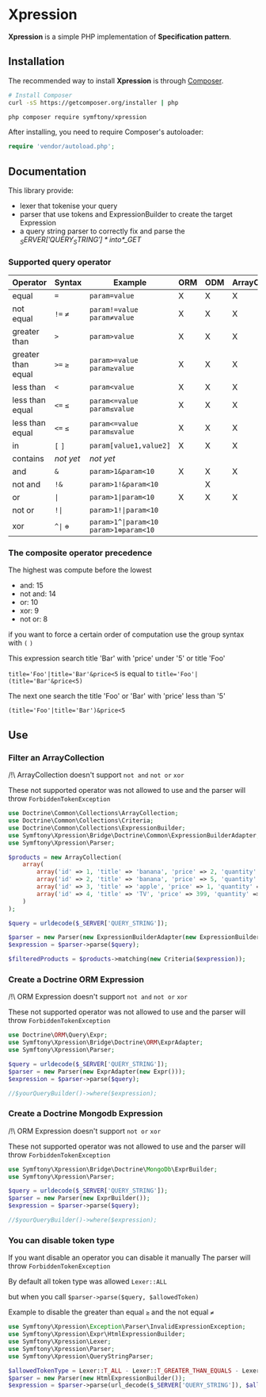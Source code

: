 # Xpression

**Xpression** is a simple PHP implementation of **Specification pattern**.   

## Installation

The recommended way to install **Xpression** is through
[Composer](http://getcomposer.org).

```bash
# Install Composer
curl -sS https://getcomposer.org/installer | php
```

```bash
php composer require symftony/xpression
```

After installing, you need to require Composer's autoloader:

```php
require 'vendor/autoload.php';
```

## Documentation

This library provide:

- lexer that tokenise your query
- parser that use tokens and ExpressionBuilder to create the target Expression
- a query string parser to correctly fix and parse the *$_SERVER['QUERY_STRING']* into *$_GET* 

### Supported query operator

Operator | Syntax | Example | ORM | ODM | ArrayCollection |
-------- | ------ | ------- | --- | --- | --------------- |
equal | `=` | `param=value` | X | X | X |
not equal | `!=` `≠` | `param!=value` `param≠value` | X | X | X |
greater than | `>` | `param>value` | X | X | X |
greater than equal | `>=` `≥` | `param>=value` `param≥value` | X | X | X |
less than | `<` | `param<value` | X | X | X |
less than equal | `<=` `≤` | `param<=value` `param≤value` | X | X | X |
less than equal | `<=` `≤` | `param<=value` `param≤value` | X | X | X |
in | `[` `]` | `param[value1,value2]` | X | X | X |
contains | *not yet* | *not yet* |  |  |  |
and | `&` | `param>1&param<10` | X | X | X |
not and | `!&` | `param>1!&param<10` |  | X |  |
or | <code>&#124;</code> | <code>param>1&#124;param<10</code> | X | X | X |
not or | <code>!&#124;</code> | <code>param>1!&#124;param<10</code> |  |  |  |
xor | <code>^&#124;</code> `⊕` | <code>param>1^&#124;param<10</code> `param>1⊕param<10` |  |  |  |

### The composite operator precedence

The highest was compute before the lowest

- and: 15
- not and: 14
- or: 10
- xor: 9
- not or: 8

if you want to force a certain order of computation use the group syntax with `(` `)`

This expression search title 'Bar' with 'price' under '5' or title 'Foo'

`title='Foo'|title='Bar'&price<5` is equal to `title='Foo'|(title='Bar'&price<5)`
 
The next one search the title 'Foo' or 'Bar' with 'price' less than '5'
 
`(title='Foo'|title='Bar')&price<5` 

## Use 

### Filter an ArrayCollection

/!\ ArrayCollection doesn't support `not and` `not or` `xor`

These not supported operator was not allowed to use and the parser will throw `ForbiddenTokenException`

```php
use Doctrine\Common\Collections\ArrayCollection;
use Doctrine\Common\Collections\Criteria;
use Doctrine\Common\Collections\ExpressionBuilder;
use Symftony\Xpression\Bridge\Doctrine\Common\ExpressionBuilderAdapter;
use Symftony\Xpression\Parser;

$products = new ArrayCollection(
    array(
        array('id' => 1, 'title' => 'banana', 'price' => 2, 'quantity' => 5, 'category' => 'food'),
        array('id' => 2, 'title' => 'banana', 'price' => 5, 'quantity' => 15, 'category' => 'food'),
        array('id' => 3, 'title' => 'apple', 'price' => 1, 'quantity' => 1, 'category' => 'food'),
        array('id' => 4, 'title' => 'TV', 'price' => 399, 'quantity' => 1, 'category' => 'multimedia'),
    )
);

$query = urldecode($_SERVER['QUERY_STRING']);

$parser = new Parser(new ExpressionBuilderAdapter(new ExpressionBuilder()));
$expression = $parser->parse($query);

$filteredProducts = $products->matching(new Criteria($expression));

```

### Create a Doctrine ORM Expression

/!\ ORM Expression doesn't support `not and` `not or` `xor`

These not supported operator was not allowed to use and the parser will throw `ForbiddenTokenException`

```php
use Doctrine\ORM\Query\Expr;
use Symftony\Xpression\Bridge\Doctrine\ORM\ExprAdapter;
use Symftony\Xpression\Parser;

$query = urldecode($_SERVER['QUERY_STRING']);
$parser = new Parser(new ExprAdapter(new Expr()));
$expression = $parser->parse($query);

//$yourQueryBuilder()->where($expression);
```

### Create a Doctrine Mongodb Expression

/!\ ORM Expression doesn't support `not or` `xor`

These not supported operator was not allowed to use and the parser will throw `ForbiddenTokenException`

```php
use Symftony\Xpression\Bridge\Doctrine\MongoDb\ExprBuilder;
use Symftony\Xpression\Parser;

$query = urldecode($_SERVER['QUERY_STRING']);
$parser = new Parser(new ExprBuilder());
$expression = $parser->parse($query);

//$yourQueryBuilder()->where($expression);
```

### You can disable token type 

If you want disable an operator you can disable it manually
The parser will throw `ForbiddenTokenException`

By default all token type was allowed `Lexer::ALL`

but when you call `$parser->parse($query, $allowedToken)`

Example to disable the greater than equal `≥` and the not equal `≠`
 
```php
use Symftony\Xpression\Exception\Parser\InvalidExpressionException;
use Symftony\Xpression\Expr\HtmlExpressionBuilder;
use Symftony\Xpression\Lexer;
use Symftony\Xpression\Parser;
use Symftony\Xpression\QueryStringParser;

$allowedTokenType = Lexer::T_ALL - Lexer::T_GREATER_THAN_EQUALS - Lexer::T_NOT_EQUALS;
$parser = new Parser(new HtmlExpressionBuilder());
$expression = $parser->parse(url_decode($_SERVER['QUERY_STRING']), $allowedTokenType);

```